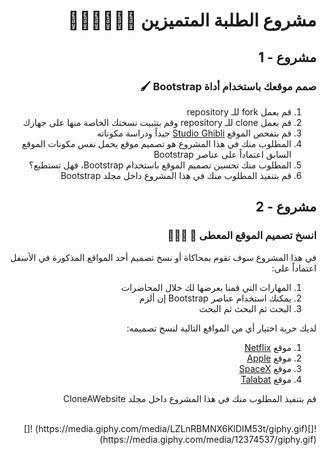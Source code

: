<div dir="rtl">

# مشروع الطلبة المتميزين 🦸🏻‍♀️🦸🏻‍♂️

## مشروع - 1

### صمم موقعك باستخدام أداة Bootstrap 🖌

1. قم بعمل fork للـ repository
2. قم بعمل clone للـ repository وقم بتثبيت نسختك الخاصة منها على جهازك
3. قم بتفحص الموقع [Studio Ghibli](https://www.studioghibli.com.au/) جيداً ودراسة مكوناته
4. المطلوب منك في هذا المشروع هو تصميم موقع يحمل نفس مكونات الموقع السابق اعتماداً على عناصر Bootstrap
5. المطلوب منك تحسين تصميم الموقع باستخدام Bootstrap، فهل تستطيع؟
6. قم بتنفيذ المطلوب منك في هذا المشروع داخل مجلد Bootstrap

## مشروع - 2

### انسخ تصميم الموقع المعطى 🎨 👩🏻‍🎨

في هذا المشروع سوف تقوم بمحاكاة أو نسخ تصميم أحد المواقع المذكورة في الأسفل اعتماداً على:

1. المهارات التي قمنا بعرضها لك خلال المحاضرات
2. يمكنك استخدام عناصر Bootstrap إن ألزم
3. البحث ثم البحث ثم البحث

لديك حرية اختيار أي من المواقع التالية لنسخ تصميمه:

1. موقع [Netflix](https://www.netflix.com/browse)
2. موقع [Apple](https://www.apple.com/)
3. موقع [SpaceX](https://www.spacex.com/)
4. موقع [Talabat](https://www.talabat.com/kuwait/restaurants/39/salwa)

قم بتنفيذ المطلوب منك في هذا المشروع داخل مجلد CloneAWebsite

<br>
![](https://media.giphy.com/media/LZLnRBMNX6KlDIM53t/giphy.gif)
![](https://media.giphy.com/media/12374537/giphy.gif)
</div>
